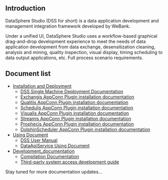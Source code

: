 ## Introduction

DataSphere Studio (DSS for short) is a data application development and management integration framework developed by WeBank.

Under a unified UI, DataSphere Studio uses a workflow-based graphical drag-and-drop development experience to meet the needs of data application development from data exchange, desensitization cleaning, analysis and mining, quality inspection, visual display, timing scheduling to data output applications, etc. Full process scenario requirements.

## Document list
* [Installation and Deployment](Installation_and_Deployment)
  * [DSS Single Machine Deployment Documentation](Installation_and_Deployment/DSS&Linkis_one-click_deployment_document_stand-alone_version.md)
  * [Exchangis AppConn Plugin installation documentation](https://github.com/WeBankFinTech/Exchangis/blob/master/docs/en_US/ch1/exchangis_appconn_deploy_cn.md)
  * [Qualitis AppConn Plugin installation documentation](https://github.com/WeBankFinTech/Qualitis/blob/master/docs/en_US/ch1/%E6%8E%A5%E5%85%A5%E5%B7%A5%E4%BD%9C%E6%B5%81%E6%8C%87%E5%8D%97.md)
  * [Schedulis AppConn Plugin installation documentation](Installation_and_Deployment/SchedulisAppConn_Plugin_Installation_Documentation.md)
  * [Visualis AppConn Plugin installation documentation](https://github.com/WeBankFinTech/Visualis/blob/master/visualis_docs/en_US/Visualis_appconn_install_cn.md)
  * [Streamis AppConn Plugin installation documentation](https://github.com/WeBankFinTech/Streamis/blob/main/docs/en_US/0.2.0/development/StreamisAppConn%E5%AE%89%E8%A3%85%E6%96%87%E6%A1%A3.md)
  * [Prophecis AppConn Plugin installation documentation](https://github.com/WeBankFinTech/Prophecis/blob/master/docs/en_US/Deployment_Documents/Prophecis%20Appconn%E5%AE%89%E8%A3%85%E6%96%87%E6%A1%A3.md)
  * [DolphinScheduler AppConn Plugin installation documentation](Installation_and_Deployment/DolphinScheduler_Plugin_Installation_Documentation.md)
* [Using Document](Using_Document)
    * [DSS User Manual](Using_Document/DSS_User_Manual.md)
    * [DataApiService Using Document](Using_Document/DataApiService_Usage_Documentation.md)
* [Development_documentation](Development_Documentation)
    * [Compilation Documentation](Development_Documentation/Compilation_Documentation.md)
    * [Third-party system access development guide](Development_Documentation/Third-party_System_Access_Development_Guide.md)

Stay tuned for more documentation updates...